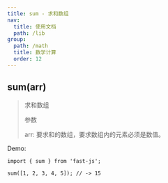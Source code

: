 ```yaml
---
title: sum - 求和数组
nav:
  title: 使用文档
  path: /lib
group:
  path: /math
  title: 数学计算
  order: 12
---
```


## sum(arr)

> 求和数组
>
> 参数
>
> arr: 要求和的数组，要求数组内的元素必须是数值。

Demo:

```tsx | pure
import { sum } from 'fast-js';

sum([1, 2, 3, 4, 5]); // -> 15
```
